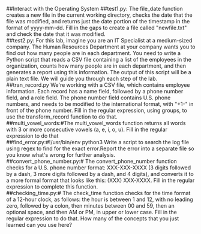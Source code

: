 ##Interact with the Operating System
##test1.py: The file_date function creates a new file in the current working directory, checks the date that the file was modified, and returns just the date portion of the timestamp in the format of yyyy-mm-dd. Fill in the gaps to create a file called "newfile.txt" and check the date that it was modified.<br>
##test2.py: For this lab, imagine you are an IT Specialist at a medium-sized company. The Human Resources Department at your company wants you to find out how many people are in each department. You need to write a Python script that reads a CSV file containing a list of the employees in the organization, counts how many people are in each department, and then generates a report using this information. The output of this script will be a plain text file. We will guide you through each step of the lab.<br>
##tran_record.py We're working with a CSV file, which contains employee information. Each record has a name field, followed by a phone number field, and a role field. The phone number field contains U.S. phone numbers, and needs to be modified to the international format, with "+1-" in front of the phone number. Fill in the regular expression, using groups, to use the transform_record function to do that.<br>
##multi_vowel_words:#The multi_vowel_words function returns all words with 3 or more consecutive vowels (a, e, i, o, u). Fill in the regular expression to do that<br>
##find_error.py:#!/usr/bin/env python3 Write a script to search the log file using regex to find for the exact error.Report the error into a separate file so you know what's wrong for further analysis.<br>
##convert_phone_number.py:# The convert_phone_number function checks for a U.S. phone number format: XXX-XXX-XXXX (3 digits followed by a dash, 3 more digits followed by a dash, and 4 digits), and converts it to a more formal format that looks like this: (XXX) XXX-XXXX. Fill in the regular expression to complete this function.<br>
##checking_time.py:# The check_time function checks for the time format of a 12-hour clock, as follows: the hour is between 1 and 12, with no leading zero, followed by a colon, then minutes between 00 and 59, then an optional space, and then AM or PM, in upper or lower case. Fill in the regular expression to do that. How many of the concepts that you just learned can you use here?<br>